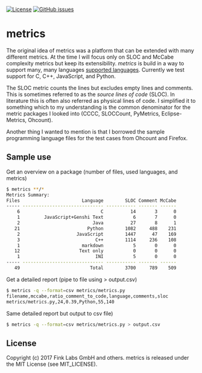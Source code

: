 [![License](http://img.shields.io/badge/license-MIT-yellowgreen.svg)](MIT_LICENSE)
[![GitHub issues](https://img.shields.io/github/issues/finklabs/metrics.svg?maxAge=2592000)](https://github.com/finklabs/metrics/issues)


# metrics

The original idea of metrics was a platform that can be extended with many different metrics. At the time I will focus only on SLOC and McCabe complexity metrics but keep its extensibility. *metrics* is build in a way to support many, many languages [supported languages](http://pygments.org/languages/). Currently we test support for C, C++, JavaScript, and Python.

The SLOC metric counts the lines but excludes empty lines and comments. This is sometimes referred to as the *source lines of code* (SLOC). In literature this is often also referred as physical lines of code. I simplified it to something which to my understanding is the common denominator for the metric packages I looked into  (CCCC, SLOCCount, PyMetrics, Eclipse-Metrics, Ohcount). 

Another thing I wanted to mention is that I borrowed the sample programming language files for the test cases from Ohcount and Firefox.


## Sample use

Get an overview on a package (number of files, used languages, and metrics)

``` bash
$ metrics **/*
Metrics Summary:
Files                       Language        SLOC Comment McCabe 
----- ------------------------------ ----------- ------- ------ 
    6                              C          14       3      0 
    1         JavaScript+Genshi Text           6       7      0 
    2                           Java          27       8      1 
   21                         Python        1082     488    231 
    2                     JavaScript        1447      47    169 
    3                            C++        1114     236    108 
    1                       markdown           5       0      0 
   12                      Text only           0       0      0 
    1                            INI           5       0      0 
----- ------------------------------ ----------- ------- ------ 
   49                          Total        3700     789    509
```

Get a detailed report (pipe to file using > output.csv)

``` bash
$ metrics -q --format=csv metrics/metrics.py
filename,mccabe,ratio_comment_to_code,language,comments,sloc
metrics/metrics.py,24,0.39,Python,55,140
```

Same detailed report but output to csv file)

``` bash
$ metrics -q --format=csv metrics/metrics.py > output.csv
```


## License

Copyright (c) 2017 Fink Labs GmbH and others.
metrics is released under the MIT License (see MIT_LICENSE).
